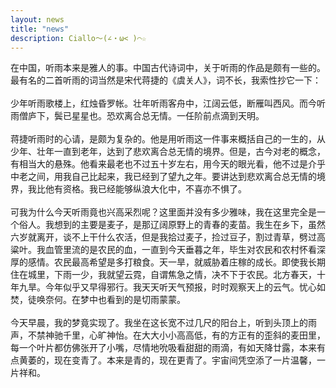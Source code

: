 ```yaml
---
layout: news
title: "news"
description: Ciallo～(∠・ω< )⌒☆
---
```


在中国，听雨本来是雅人的事。中国古代诗词中，关于听雨的作品是颇有一些的。最有名的二首听雨的词当然是宋代蒋捷的《虞关人》，词不长，我索性抄它一下：<br /><br />
少年听雨歌楼上，红烛昏罗帐。壮年听雨客舟中，江阔云低，断雁叫西风。而今听雨僧庐下，鬓已星星也。恐欢离合总无情。一任阶前点滴到天明。<br /><br />
蒋捷听雨时的心请，是颇为复杂的。他是用听雨这一件事来概括自己的一生的，从少年、壮年一直到老年，达到了悲欢离合总无情的境界。但是，古今对老的概念，有相当大的悬殊。他看来最老也不过五十岁左右，用今天的眼光看，他不过是介乎中老之间，用我自己比起来，我已经到了望九之年。要讲达到悲欢离合总无情的境界，我比他有资格。我已经能够纵浪大化中，不喜亦不惧了。<br /><br />
可我为什么今天听雨竟也兴高采烈呢？这里面并没有多少雅味，我在这里完全是一个俗人。我想到的主要是麦子，是那辽阔原野上的青春的麦苗。我生在乡下，虽然六岁就离开，谈不上干什么农活，但是我拾过麦子，捡过豆子，割过青草，劈过高粱叶。我血管里流的是农民的血，一直到今天垂暮之年，毕生对农民和农村怀看深厚的感情。农民最高希望是多打粮食。天一旱，就威胁着庄稼的成长。即使我长期住在城里，下雨一少，我就望云霓，自谓焦急之情，决不下于农民。北方春天，十年九旱。今年似乎又早得邪行。我天天听天气预报，时时观察天上的云气。忧心如焚，徒唤奈何。在梦中也看到的是切雨蒙蒙。<br /><br />
今天早晨，我的梦竟实现了。我坐在这长宽不过几尺的阳台上，听到头顶上的雨声，不禁神驰千里，心旷神怡。在大大小小高高低，有的方正有的歪斜的麦田里，每一个叶片都仿佛张开了小嘴，尽情地吮吸看甜甜的雨滴，有如天降廿露，本来有点黄萎的，现在变青了。本来是青的，现在更青了。宇宙间凭空添了一片温馨，一片祥和。<br /><br />